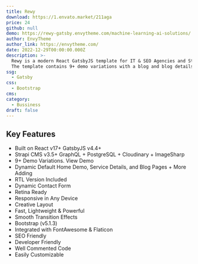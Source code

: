 ```yaml
---
title: Rewy
download: https://1.envato.market/211aga
price: 24
github: null
demo: https://rewy-gatsby.envytheme.com/machine-learning-ai-solutions/
author: EnvyTheme
author_link: https://envytheme.com/
date: 2022-12-29T00:00:00.000Z
description: >-
  Rewy is a modern React GatsbyJS template for IT & SEO Agencies and Startups.
  The template contains 9+ demo variations with a blog and blog details pages.
ssg:
  - Gatsby
css:
  - Bootstrap
cms:
category:
  - Bussiness
draft: false
---
```


## Key Features

- Built on React v17+ GatsbyJS v4.4+
- Strapi CMS v3.5+ GraphQL + PostgreSQL + Cloudinary + ImageSharp
- 9+ Demo Variations. View Demo
- Dynamic Default Home Demo, Service Details, and Blog Pages + More Adding
- RTL Version Included
- Dynamic Contact Form
- Retina Ready
- Responsive in Any Device
- Creative Layout
- Fast, Lightweight & Powerful
- Smooth Transition Effects
- Bootstrap (v5.1.3)
- Integrated with FontAwesome & Flaticon
- SEO Friendly
- Developer Friendly
- Well Commented Code
- Easily Customizable
